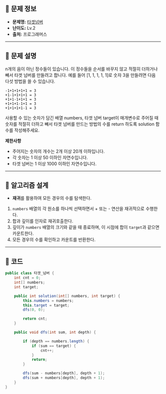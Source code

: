 ## 🌵 문제 정보

- **문제명:** [타겟넘버](https://school.programmers.co.kr/learn/courses/30/lessons/43165)
- **난이도:** Lv.2
- **출처:** 프로그래머스

---

## 🌵 문제 설명

n개의 음이 아닌 정수들이 있습니다. 이 정수들을 순서를 바꾸지 않고 적절히 더하거나 빼서 타겟 넘버를 만들려고 합니다.
예를 들어 [1, 1, 1, 1, 1]로 숫자 3을 만들려면 다음 다섯 방법을 쓸 수 있습니다.

```text
-1+1+1+1+1 = 3
+1-1+1+1+1 = 3
+1+1-1+1+1 = 3
+1+1+1-1+1 = 3
+1+1+1+1-1 = 3
```

사용할 수 있는 숫자가 담긴 배열 numbers, 타겟 넘버 target이 매개변수로 주어질 때
숫자를 적절히 더하고 빼서 타겟 넘버를 만드는 방법의 수를 return 하도록 solution 함수를 작성해주세요.

**제한사항**

* 주어지는 숫자의 개수는 2개 이상 20개 이하입니다.
* 각 숫자는 1 이상 50 이하인 자연수입니다.
* 타겟 넘버는 1 이상 1000 이하인 자연수입니다.

---

## 🌵 알고리즘 설계

* **재귀**를 활용하여 모든 경우의 수를 탐색한다.

1. `numbers` 배열의 각 원소를 하나씩 선택하면서 + 또는 - 연산을 재귀적으로 수행한다.
2. 합과 깊이를 인자로 재귀호출한다.
3. 깊이가 `numbers` 배열의 크기와 같을 때 종료하며, 이 시점에 합이 `target`과 같으면 카운트한다.
4. 모든 경우의 수를 확인하고 카운트를 반환한다.


---

## 🌵 코드

```java
public class 타겟_넘버 {
    int cnt = 0;
    int[] numbers;
    int target;

    public int solution(int[] numbers, int target) {
        this.numbers = numbers;
        this.target = target;
        dfs(0, 0);

        return cnt;
    }

    public void dfs(int sum, int depth) {

        if (depth == numbers.length) {
            if (sum == target) {
                cnt++;
            }
            return;
        }

        dfs(sum - numbers[depth], depth + 1);
        dfs(sum + numbers[depth], depth + 1);
    }
}
```